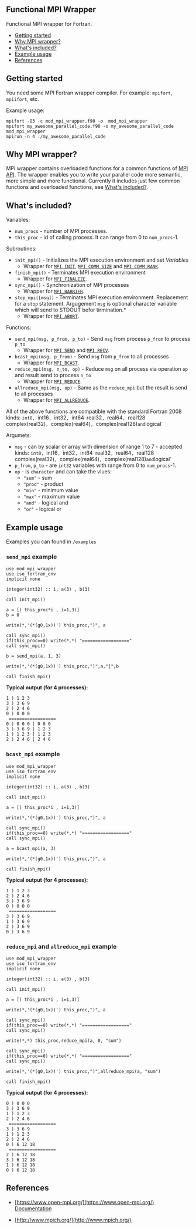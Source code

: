 ## Functional MPI Wrapper

Functional MPI wrapper for Fortran. 

* [Getting started](#getting-started)
* [Why MPI wrapper?](#why-mpi-wrapper)
* [What's included?](#whats-included)
* [Example usage](#example-usage)
* [References](#references)

## Getting started
You need some MPI Fortran wrapper compiler. For example: `mpifort`, `mpiifort`, etc.

Example usage:
```
mpifort -O3 -c mod_mpi_wrapper.f90 -o  mod_mpi_wrapper
mpifort my_awesome_parallel_code.f90 -o my_awesome_parallel_code mod_mpi_wrapper
mpirun -n 4 ./my_awesome_parallel_code
```

## Why MPI wrapper?

MPI wrapper contains overloaded functions for a common functions
of [MPI API](https://www.open-mpi.org/doc/current/man3/MPI.3.php).
The wrapper enables you to write your parallel code more semantic,
 more simple and more functional. Currently it includes just few common functions
 and overloaded functions,
see [What's included?](#whats-included). 

## What's included?

Variables:
* `num_procs` - number of MPI processes.
* `this_proc` - id of calling process. It can range from 0 to `num_procs`-1.

Subroutines:
* `init_mpi()` - Initializes the MPI execution environment and set _Variables_
	* Wrapper for [`MPI_INIT`](https://www.open-mpi.org/doc/current/man3/MPI_Init.3.php), 
			   [`MPI_COMM_SIZE`](https://www.open-mpi.org/doc/current/man3/MPI_Comm_size.3.php)
			    and [`MPI_COMM_RANK`](https://www.open-mpi.org/doc/current/man3/MPI_Comm_rank.3.php).
* `finish_mpi()` - Terminates MPI execution environment
	* Wrapper for [`MPI_FINALIZE`](https://www.open-mpi.org/doc/current/man3/MPI_Finalize.3.php).
* `sync_mpi()` - Synchronization of MPI processes
	* Wrapper for [`MPI_BARRIER`](https://www.open-mpi.org/doc/current/man3/MPI_Barrier.3.php).
* `stop_mpi([msg])` - Terminates MPI execution environment. Replacement for a `stop` statement.
	Argugement `msg` is optional character variable which will send to STDOUT befor tirmination.*
	* Wrapper for [`MPI_ABORT`](https://www.open-mpi.org/doc/current/man3/MPI_Abort.3.php).

Functions:
* `send_mpi(msg, p_from, p_to)` - Send `msg` from process `p_from` to process `p_to`
	* Wrapper for [`MPI_SEND`](https://www.open-mpi.org/doc/current/man3/MPI_Send.3.php)
					 and [`MPI_RECV`](https://www.open-mpi.org/doc/current/man3/MPI_Recv.3.php). 
* `bcast_mpi(msg, p_from)` - Send `msg` from `p_from` to all processes
	* Wrapper for [`MPI_BCAST`](https://www.open-mpi.org/doc/current/man3/MPI_Bcast.3.php). 
* `reduce_mpi(msg, n_to, op)` - Reduce `msg` on all process via operation
	`op` and result send to process `n_to`
	* Wrapper for [`MPI_REDUCE`](https://www.open-mpi.org/doc/current/man3/MPI_Reduce.3.php). 
* `allreduce_mpi(msg, op)` - Same as the `reduce_mpi` but the result is send to
	all processes
	* Wrapper for [`MPI_ALLREDUCE`](https://www.open-mpi.org/doc/current/man3/MPI_Allreduce.3.php). 


All of the above functions are compatible with the standard Fortran 2008 kinds:
`int8, `int16`, `int32`, `int64` `real32`, `real64`, `real128` 
`complex(real32)`, `complex(real64)`, `complex(real128)` and `logical`

Argumets:
* `msg` - can by scalar or array with dimension of range 1 to 7
		- accepted kinds: `int8, `int16`, `int32`, `int64` `real32`, `real64`, `real128` 
			`complex(real32)`, `complex(real64)`, `complex(real128)` and `logical`
* `p_from`, `p_to` - are `int32` variables with range from 0 to `num_procs`-1.
* `op` - is `character` and can take the vlues:
	* `"sum"` - sum
	* `"prod"` - product
	* `"min"` - minimum value
	* `"max"` - maximum value
	* `"and"` - logical and
	* `"or"` - logical or

## Example usage
Examples you can found in `/examples`
### `send_mpi` example
```
use mod_mpi_wrapper
use iso_fortran_env
implicit none

integer(int32) :: i, a(3) , b(3)    
    
call init_mpi()

a = [( this_proc*i , i=1,3)]
b = 0

write(*,'(*(g0,1x))') this_proc,")", a

call sync_mpi()
if(this_proc==0) write(*,*) "=================="
call sync_mpi()

b = send_mpi(a, 1, 3)

write(*,'(*(g0,1x))') this_proc,")",a,"|",b

call finish_mpi()
```
**Typical output (for 4 processes):**
```
1 ) 1 2 3
3 ) 3 6 9
2 ) 2 4 6
0 ) 0 0 0
 ==================
0 ) 0 0 0 | 0 0 0
3 ) 3 6 9 | 1 2 3
1 ) 1 2 3 | 1 2 3
2 ) 2 4 6 | 2 4 6
```
### `bcast_mpi` example
```
use mod_mpi_wrapper
use iso_fortran_env
implicit none

integer(int32) :: i, a(3) , b(3)    
    
call init_mpi()

a = [( this_proc*i , i=1,3)]

write(*,'(*(g0,1x))') this_proc,")", a

call sync_mpi()
if(this_proc==0) write(*,*) "=================="
call sync_mpi()

a = bcast_mpi(a, 3)

write(*,'(*(g0,1x))') this_proc,")", a

call finish_mpi()
```
**Typical output (for 4 processes):**
```
1 ) 1 2 3
2 ) 2 4 6
3 ) 3 6 9
0 ) 0 0 0
 ==================
3 ) 3 6 9
1 ) 3 6 9
2 ) 3 6 9
0 ) 3 6 9
```

### `reduce_mpi` and `allreduce_mpi` example
```
use mod_mpi_wrapper
use iso_fortran_env
implicit none

integer(int32) :: i, a(3) , b(3)  
    
call init_mpi()

a = [( this_proc*i , i=1,3)]

write(*,'(*(g0,1x))') this_proc,")", a

call sync_mpi()
if(this_proc==0) write(*,*) "=================="
call sync_mpi()

write(*,*) this_proc,reduce_mpi(a, 0, "sum")

call sync_mpi()
if(this_proc==0) write(*,*) "=================="
call sync_mpi()

write(*,'(*(g0,1x))') this_proc,")",allreduce_mpi(a, "sum")

call finish_mpi()
```
**Typical output (for 4 processes):**
```
0 ) 0 0 0
3 ) 3 6 9
1 ) 1 2 3
2 ) 2 4 6
 ==================
3 ) 3 6 9
1 ) 1 2 3
2 ) 2 4 6
0 ) 6 12 18
 ==================
2 ) 6 12 18
3 ) 6 12 18
1 ) 6 12 18
0 ) 6 12 18
```

## References

* [https://www.open-mpi.org/](https://www.open-mpi.org/)
	[Documentation](https://www.open-mpi.org/doc/current/)

* [http://www.mpich.org/](http://www.mpich.org/)
